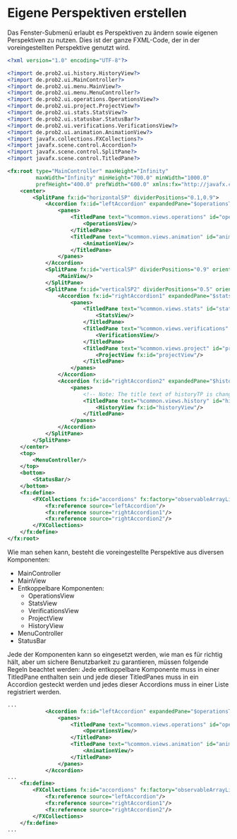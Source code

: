 # Eigene Perspektiven erstellen

Das Fenster-Submenü erlaubt es Perspektiven zu ändern sowie eigenen Perspektiven zu nutzen. Dies ist der ganze FXML-Code, der in der voreingestellten Perspektive genutzt wird.

```XML
<?xml version="1.0" encoding="UTF-8"?>

<?import de.prob2.ui.history.HistoryView?>
<?import de.prob2.ui.MainController?>
<?import de.prob2.ui.menu.MainView?>
<?import de.prob2.ui.menu.MenuController?>
<?import de.prob2.ui.operations.OperationsView?>
<?import de.prob2.ui.project.ProjectView?>
<?import de.prob2.ui.stats.StatsView?>
<?import de.prob2.ui.statusbar.StatusBar?>
<?import de.prob2.ui.verifications.VerificationsView?>
<?import de.prob2.ui.animation.AnimationView?>
<?import javafx.collections.FXCollections?>
<?import javafx.scene.control.Accordion?>
<?import javafx.scene.control.SplitPane?>
<?import javafx.scene.control.TitledPane?>

<fx:root type="MainController" maxHeight="Infinity"
		 maxWidth="Infinity" minHeight="700.0" minWidth="1000.0"
		 prefHeight="400.0" prefWidth="600.0" xmlns:fx="http://javafx.com/fxml/1">
	<center>
		<SplitPane fx:id="horizontalSP" dividerPositions="0.1,0.9">
			<Accordion fx:id="leftAccordion" expandedPane="$operationsTP">
				<panes>
					<TitledPane text="%common.views.operations" id="operationsTP" fx:id="operationsTP">
						<OperationsView/>
					</TitledPane>
					<TitledPane text="%common.views.animation" id="animationTP" fx:id="animationTP">
						<AnimationView/>
					</TitledPane>
				</panes>
			</Accordion>
			<SplitPane fx:id="verticalSP" dividerPositions="0.9" orientation="VERTICAL">
				<MainView/>
			</SplitPane>
			<SplitPane fx:id="verticalSP2" dividerPositions="0.5" orientation="VERTICAL">
				<Accordion fx:id="rightAccordion1" expandedPane="$statsTP">
					<panes>
						<TitledPane text="%common.views.stats" id="statsTP" fx:id="statsTP">
							<StatsView/>
						</TitledPane>
						<TitledPane text="%common.views.verifications" id="verificationsTP" fx:id="verificationsTP">
							<VerificationsView/>
						</TitledPane>
						<TitledPane text="%common.views.project" id="projectTP" fx:id="projectTP">
							<ProjectView fx:id="projectView"/>
						</TitledPane>
					</panes>
				</Accordion>
				<Accordion fx:id="rightAccordion2" expandedPane="$historyTP">
					<panes>
						<!-- Note: The title text of historyTP is changed in MainController.initialize to include the history size. -->
						<TitledPane text="%common.views.history" id="historyTP" fx:id="historyTP" collapsible="false">
							<HistoryView fx:id="historyView"/>
						</TitledPane>
					</panes>
				</Accordion>
			</SplitPane>
		</SplitPane>
	</center>
	<top>
		<MenuController/>
	</top>
	<bottom>
		<StatusBar/>
	</bottom>
	<fx:define>
		<FXCollections fx:id="accordions" fx:factory="observableArrayList">
			<fx:reference source="leftAccordion"/>
			<fx:reference source="rightAccordion1"/>
			<fx:reference source="rightAccordion2"/>
		</FXCollections>
	</fx:define>
</fx:root>
```
Wie man sehen kann, besteht die voreingestellte Perspektive aus diversen Komponenten:

* MainController
* MainView
* Entkoppelbare Komponenten:
	* OperationsView
	* StatsView
	* VerificationsView
	* ProjectView
	* HistoryView
* MenuController
* StatusBar

Jede der Komponenten kann so eingesetzt werden, wie man es für richtig hält, aber um sichere Benutzbarkeit zu garantieren, müssen folgende Regeln beachtet werden: Jede entkoppelbare Komponente muss in einer TitledPane enthalten sein und jede dieser TitledPanes muss in ein Accordion gesteckt werden und jedes dieser Accordions muss in einer Liste registriert werden.
```XML
...
			<Accordion fx:id="leftAccordion" expandedPane="$operationsTP">
				<panes>
					<TitledPane text="%common.views.operations" id="operationsTP" fx:id="operationsTP">
						<OperationsView/>
					</TitledPane>
					<TitledPane text="%common.views.animation" id="animationTP" fx:id="animationTP">
						<AnimationView/>
					</TitledPane>
				</panes>
			</Accordion>
...
	<fx:define>
		<FXCollections fx:id="accordions" fx:factory="observableArrayList">
			<fx:reference source="leftAccordion"/>
			<fx:reference source="rightAccordion1"/>
			<fx:reference source="rightAccordion2"/>
		</FXCollections>
	</fx:define>
...
``` 
